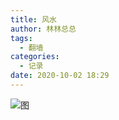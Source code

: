 ```yaml
---
title: 风水
author: 林林总总
tags:
  - 翻墙
categories:
  - 记录
date: 2020-10-02 18:29
---
```



![图](https://cdn.jsdelivr.net/gh/hexo2020/CDN@master/IMG/20201002-1.jpg)
